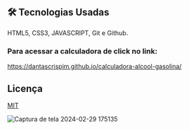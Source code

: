 
## 🛠 Tecnologias Usadas
HTML5, CSS3, JAVASCRIPT, Git e Github.


### Para acessar a calculadora de  click no link:
https://dantascrispim.github.io/calculadora-alcool-gasolina/


## Licença

[MIT](https://choosealicense.com/licenses/mit/)


![Captura de tela 2024-02-29 175135](https://github.com/dantascrispim/calculadora-alcool-gasolina/assets/114705745/d95ed6c4-a607-4925-8f8d-58516572073c)
